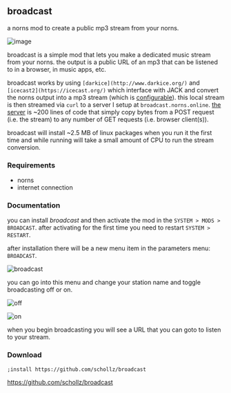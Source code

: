 ## broadcast

a norns mod to create a public mp3 stream from your norns.

![image](https://user-images.githubusercontent.com/6550035/148565246-6ab76ee5-68da-498c-9ea8-885bbc36ae5f.png)


broadcast is a simple mod that lets you make a dedicated music stream from your norns. the output is a public URL of an mp3 that can be listened to in a browser, in music apps, etc.

broadcast works by using `[darkice](http://www.darkice.org/)` and `[icecast2](https://icecast.org/)` which interface with JACK and convert the norns output into a mp3 stream (which is [configurable](https://github.com/schollz/broadcast/blob/main/darkice.cfg#L18)). this local stream is then streamed via `curl` to a server I setup at `broadcast.norns.online`. [the server](https://github.com/schollz/broadcast-server) is ~200 lines of code that simply copy bytes from a POST request (i.e. the stream) to any number of GET requests (i.e. browser client(s)).


broadcast will install ~2.5 MB of linux packages when you run it the first time and while running will take a small amount of CPU to run the stream conversion.

### Requirements

- norns
- internet connection

### Documentation

you can install *broadcast* and then activate the mod in the `SYSTEM > MODS > BROADCAST`. after activating for the first time you need to restart `SYSTEM > RESTART`. 

after installation there will be a new menu item in the parameters menu: `BROADCAST`.


![broadcast](https://user-images.githubusercontent.com/6550035/148565235-bffa75a4-42ad-489b-bc07-e4ad8ac489e7.png)

you can go into this menu and change your station name and toggle broadcasting off or on.

![off](https://user-images.githubusercontent.com/6550035/148565240-96f79425-5c8a-42cd-a629-3bb2f139252c.png)

![on](https://user-images.githubusercontent.com/6550035/148565246-6ab76ee5-68da-498c-9ea8-885bbc36ae5f.png)


when you begin broadcasting you will see a URL that you can goto to listen to your stream.



### Download

```
;install https://github.com/schollz/broadcast
```

https://github.com/schollz/broadcast